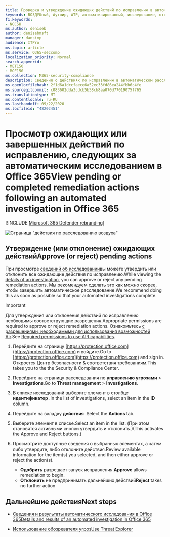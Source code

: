 ```yaml
---
title: Проверка и утверждение ожидающих действий по исправлению в автоматическом расследовании и отклике
keywords: ВОЗДУШный, Аутоир, ATP, автоматизированный, исследование, ответ, исправление, угрозы, усовершенствованный, угроза, защита
f1.keywords:
- NOCSH
ms.author: deniseb
author: denisebmsft
manager: dansimp
audience: ITPro
ms.topic: article
ms.service: O365-seccomp
localization_priority: Normal
search.appverid:
- MET150
- MOE150
ms.collection: M365-security-compliance
description: Сведения о действиях по исправлению в автоматическом расследовании и возможностях реагирования в Office 365 Advanced Threat Protection Plan 2.
ms.openlocfilehash: 2f1d6a1dccfaece6a52ec33fd86ea244fbb6c4fe
ms.sourcegitcommit: c083602dda3cdcb5b58cb8aa070d77019075f765
ms.translationtype: MT
ms.contentlocale: ru-RU
ms.lasthandoff: 09/22/2020
ms.locfileid: "48202451"
---
```

# <a name="view-pending-or-completed-remediation-actions-following-an-automated-investigation-in-office-365"></a><span data-ttu-id="5fdd0-104">Просмотр ожидающих или завершенных действий по исправлению, следующих за автоматическим исследованием в Office 365</span><span class="sxs-lookup"><span data-stu-id="5fdd0-104">View pending or completed remediation actions following an automated investigation in Office 365</span></span>

[!INCLUDE [Microsoft 365 Defender rebranding](../includes/microsoft-defender-for-office.md)]



![Страница "действия по расследованию воздуха"](../../media/air-investigationactionspage.png)

## <a name="approve-or-reject-pending-actions"></a><span data-ttu-id="5fdd0-106">Утверждение (или отклонение) ожидающих действий</span><span class="sxs-lookup"><span data-stu-id="5fdd0-106">Approve (or reject) pending actions</span></span>

<span data-ttu-id="5fdd0-107">При просмотре [сведений об исследовании](air-view-investigation-results.md)вы можете утвердить или отклонить все ожидающие действия по исправлению.</span><span class="sxs-lookup"><span data-stu-id="5fdd0-107">While viewing the [details of an investigation](air-view-investigation-results.md), you can approve or reject any pending remediation actions.</span></span> <span data-ttu-id="5fdd0-108">Мы рекомендуем сделать это как можно скорее, чтобы завершить автоматическое расследование.</span><span class="sxs-lookup"><span data-stu-id="5fdd0-108">We recommend doing this as soon as possible so that your automated investigations complete.</span></span>

> [!IMPORTANT]
> <span data-ttu-id="5fdd0-109">Для утверждения или отклонения действий по исправлению необходимы соответствующие разрешения.</span><span class="sxs-lookup"><span data-stu-id="5fdd0-109">Appropriate permissions are required to approve or reject remediation actions.</span></span> <span data-ttu-id="5fdd0-110">Ознакомьтесь [с разрешениями, необходимыми для использования возможностей Air](office-365-air.md#required-permissions-to-use-air-capabilities).</span><span class="sxs-lookup"><span data-stu-id="5fdd0-110">See [Required permissions to use AIR capabilities](office-365-air.md#required-permissions-to-use-air-capabilities).</span></span>

1. <span data-ttu-id="5fdd0-111">Перейдите на страницу [https://protection.office.com](https://protection.office.com) и войдите.</span><span class="sxs-lookup"><span data-stu-id="5fdd0-111">Go to [https://protection.office.com](https://protection.office.com) and sign in.</span></span> <span data-ttu-id="5fdd0-112">Откроется Центр безопасности & соответствия требованиям.</span><span class="sxs-lookup"><span data-stu-id="5fdd0-112">This takes you to the the Security & Compliance Center.</span></span>

2. <span data-ttu-id="5fdd0-113">Перейдите на страницу расследования по **управлению угрозами**  >  **Investigations**.</span><span class="sxs-lookup"><span data-stu-id="5fdd0-113">Go to **Threat management** > **Investigations**.</span></span>

3. <span data-ttu-id="5fdd0-114">В списке исследований выберите элемент в столбце **идентификатор** .</span><span class="sxs-lookup"><span data-stu-id="5fdd0-114">In the list of investigations, select an item in the **ID** column.</span></span> 

4. <span data-ttu-id="5fdd0-115">Перейдите на вкладку **действия** .</span><span class="sxs-lookup"><span data-stu-id="5fdd0-115">Select the **Actions** tab.</span></span>

5. <span data-ttu-id="5fdd0-116">Выберите элемент в списке.</span><span class="sxs-lookup"><span data-stu-id="5fdd0-116">Select an item in the list.</span></span> <span data-ttu-id="5fdd0-117">(При этом становятся активными кнопки утвердить и отклонить.)</span><span class="sxs-lookup"><span data-stu-id="5fdd0-117">(This activates the Approve and Reject buttons.)</span></span>

6. <span data-ttu-id="5fdd0-118">Просмотрите доступные сведения о выбранных элементах, а затем либо утвердите, либо отклоните действия.</span><span class="sxs-lookup"><span data-stu-id="5fdd0-118">Review available information for the item(s) you selected, and then either approve or reject the action(s).</span></span> 
   - <span data-ttu-id="5fdd0-119">**Одобрить** разрешает запуск исправления.</span><span class="sxs-lookup"><span data-stu-id="5fdd0-119">**Approve** allows remediation to begin.</span></span>
   - <span data-ttu-id="5fdd0-120">**Отклонить** не предпринимать дальнейших действий</span><span class="sxs-lookup"><span data-stu-id="5fdd0-120">**Reject** takes no further action</span></span>

## <a name="next-steps"></a><span data-ttu-id="5fdd0-121">Дальнейшие действия</span><span class="sxs-lookup"><span data-stu-id="5fdd0-121">Next steps</span></span>

- [<span data-ttu-id="5fdd0-122">Сведения и результаты автоматического исследования в Office 365</span><span class="sxs-lookup"><span data-stu-id="5fdd0-122">Details and results of an automated investigation in Office 365</span></span>](air-view-investigation-results.md)

- [<span data-ttu-id="5fdd0-123">Использование обозревателя угроз</span><span class="sxs-lookup"><span data-stu-id="5fdd0-123">Use Threat Explorer</span></span>](threat-explorer.md)
